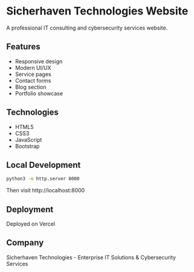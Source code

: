 # Sicherhaven Technologies Website

A professional IT consulting and cybersecurity services website.

## Features
- Responsive design
- Modern UI/UX
- Service pages
- Contact forms
- Blog section
- Portfolio showcase

## Technologies
- HTML5
- CSS3
- JavaScript
- Bootstrap

## Local Development
```bash
python3 -m http.server 8000
```

Then visit http://localhost:8000

## Deployment
Deployed on Vercel

## Company
Sicherhaven Technologies - Enterprise IT Solutions & Cybersecurity Services

